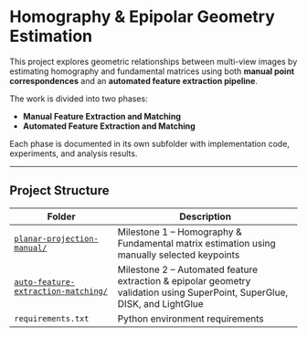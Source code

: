 # Homography & Epipolar Geometry Estimation

This project explores geometric relationships between multi-view images by estimating homography and fundamental matrices using both **manual point correspondences** and an **automated feature extraction pipeline**.

The work is divided into two phases:

- **Manual Feature Extraction and Matching**
- **Automated Feature Extraction and Matching**

Each phase is documented in its own subfolder with implementation code, experiments, and analysis results.

---

## Project Structure

| Folder | Description |
|--------|-------------|
| [`planar-projection-manual/`](./planar-projection-manual/) | Milestone 1 – Homography & Fundamental matrix estimation using manually selected keypoints |
| [`auto-feature-extraction-matching/`](./auto-feature-extraction-matching/) | Milestone 2 – Automated feature extraction & epipolar geometry validation using SuperPoint, SuperGlue, DISK, and LightGlue |
| `requirements.txt` | Python environment requirements |


